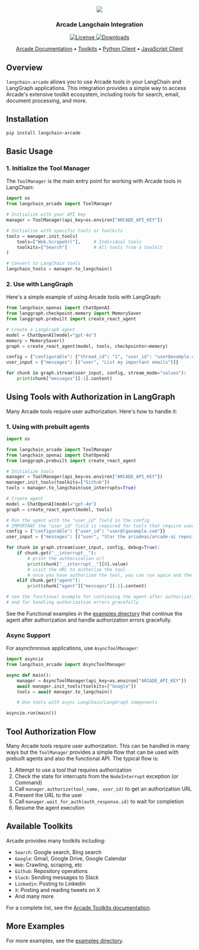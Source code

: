 <h3 align="center">
  <a name="readme-top"></a>
  <img
    src="https://docs.arcade.dev/images/logo/arcade-logo.png"
  >
</h3>
<div align="center">
  <h3>Arcade Langchain Integration</h3>
    <a href="https://github.com/arcadeai/langchain-arcade/blob/main/LICENSE">
  <img src="https://img.shields.io/badge/License-MIT-yellow.svg" alt="License">
</a>
    <a href="https://pepy.tech/project/langchain-arcade">
  <img src="https://static.pepy.tech/badge/langchain-arcade" alt="Downloads">
</a>

</div>

<p align="center">
    <a href="https://docs.arcade.dev" target="_blank">Arcade Documentation</a> •
    <a href="https://docs.arcade.dev/toolkits" target="_blank">Toolkits</a> •
    <a href="https://github.com/ArcadeAI/arcade-py" target="_blank">Python Client</a> •
    <a href="https://github.com/ArcadeAI/arcade-js" target="_blank">JavaScript Client</a>
</p>

## Overview

`langchain-arcade` allows you to use Arcade tools in your LangChain and LangGraph applications. This integration provides a simple way to access Arcade's extensive toolkit ecosystem, including tools for search, email, document processing, and more.

## Installation

```bash
pip install langchain-arcade
```

## Basic Usage

### 1. Initialize the Tool Manager

The `ToolManager` is the main entry point for working with Arcade tools in LangChain:

```python
import os
from langchain_arcade import ToolManager

# Initialize with your API key
manager = ToolManager(api_key=os.environ["ARCADE_API_KEY"])

# Initialize with specific tools or toolkits
tools = manager.init_tools(
    tools=["Web.ScrapeUrl"],     # Individual tools
    toolkits=["Search"]          # All tools from a toolkit
)

# Convert to LangChain tools
langchain_tools = manager.to_langchain()
```

### 2. Use with LangGraph

Here's a simple example of using Arcade tools with LangGraph:

```python
from langchain_openai import ChatOpenAI
from langgraph.checkpoint.memory import MemorySaver
from langgraph.prebuilt import create_react_agent

# Create a LangGraph agent
model = ChatOpenAI(model="gpt-4o")
memory = MemorySaver()
graph = create_react_agent(model, tools, checkpointer=memory)

config = {"configurable": {"thread_id": "1", "user_id": "user@example.com"}}
user_input = {"messages": [("user", "List my important emails")]}

for chunk in graph.stream(user_input, config, stream_mode="values"):
    print(chunk["messages"][-1].content)
```

## Using Tools with Authorization in LangGraph

Many Arcade tools require user authorization. Here's how to handle it:

### 1. Using with prebuilt agents

```python
import os

from langchain_arcade import ToolManager
from langchain_openai import ChatOpenAI
from langgraph.prebuilt import create_react_agent

# Initialize tools
manager = ToolManager(api_key=os.environ["ARCADE_API_KEY"])
manager.init_tools(toolkits=["Github"])
tools = manager.to_langchain(use_interrupts=True)

# Create agent
model = ChatOpenAI(model="gpt-4o")
graph = create_react_agent(model, tools)

# Run the agent with the "user_id" field in the config
# IMPORTANT the "user_id" field is required for tools that require user authorization
config = {"configurable": {"user_id": "user@lgexample.com"}}
user_input = {"messages": [("user", "Star the arcadeai/arcade-ai repository on GitHub")]}

for chunk in graph.stream(user_input, config, debug=True):
    if chunk.get("__interrupt__"):
        # print the authorization url
        print(chunk["__interrupt__"][0].value)
        # visit the URL to authorize the tool
        # once you have authorized the tool, you can run again and the agent will continue
    elif chunk.get("agent"):
        print(chunk["agent"]["messages"][-1].content)

# see the functional example for continuing the agent after authorization
# and for handling authorization errors gracefully

```

See the Functional examples in the [examples directory](https://github.com/ArcadeAI/arcade-ai/tree/main/examples/langchain) that continue the agent after authorization and handle authorization errors gracefully.

### Async Support

For asynchronous applications, use `AsyncToolManager`:

```python
import asyncio
from langchain_arcade import AsyncToolManager

async def main():
    manager = AsyncToolManager(api_key=os.environ["ARCADE_API_KEY"])
    await manager.init_tools(toolkits=["Google"])
    tools = await manager.to_langchain()

    # Use tools with async LangChain/LangGraph components

asyncio.run(main())
```

## Tool Authorization Flow

Many Arcade tools require user authorization. This can be handled in many ways but the `ToolManager` provides a simple flow that can be used with prebuilt agents and also the functional API. The typical flow is:

1. Attempt to use a tool that requires authorization
2. Check the state for interrupts from the `NodeInterrupt` exception (or Command)
3. Call `manager.authorize(tool_name, user_id)` to get an authorization URL
4. Present the URL to the user
5. Call `manager.wait_for_auth(auth_response.id)` to wait for completion
6. Resume the agent execution

## Available Toolkits

Arcade provides many toolkits including:

-   `Search`: Google search, Bing search
-   `Google`: Gmail, Google Drive, Google Calendar
-   `Web`: Crawling, scraping, etc
-   `Github`: Repository operations
-   `Slack`: Sending messages to Slack
-   `Linkedin`: Posting to Linkedin
-   `X`: Posting and reading tweets on X
-   And many more

For a complete list, see the [Arcade Toolkits documentation](https://docs.arcade.dev/toolkits).

## More Examples

For more examples, see the [examples directory](https://github.com/ArcadeAI/arcade-ai/tree/main/examples/langchain).

